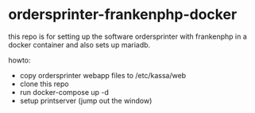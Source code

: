 # ordersprinter-frankenphp-docker
this repo is for setting up the software ordersprinter with frankenphp in a docker container and also sets up mariadb.

howto:
- copy ordersprinter webapp files to /etc/kassa/web
- clone this repo
- run docker-compose up -d
- setup printserver (jump out the window)
